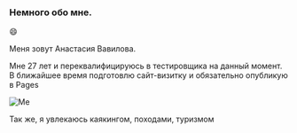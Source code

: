 ### Немного обо мне.
😄

Меня зовут Анастасия Вавилова.

Мне 27 лет и переквалифицируюсь в тестировщика на данный момент. 
В ближайшее время подготовлю сайт-визитку и обязательно опубликую в Pages

![Me](https://sun9-61.userapi.com/impg/ZL0BjmIHkZw_rMwxdeX2XYYVnl1jm9cvAiBbBA/Ls5ZwGYu_eQ.jpg?size=1280x960&quality=95&sign=68885afbb510982d0e24ff1ec7e1e0cb&c_uniq_tag=pb2GCKu6navxhwDnn3E5cpyEWL0xvQeFpNnd-4WYceU&type=album)

Так же, я увлекаюсь каякингом, походами, туризмом


  
